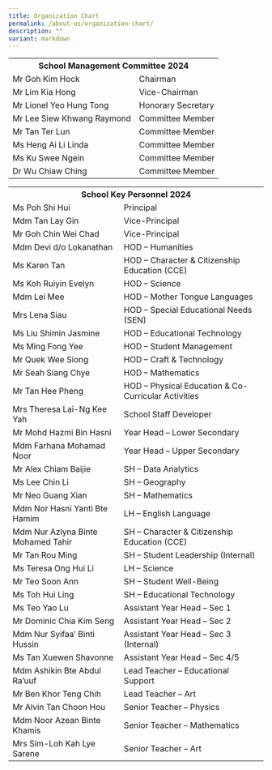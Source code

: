 ```yaml
---
title: Organization Chart
permalink: /about-us/organization-chart/
description: ""
variant: markdown
---
```

<table>
<tbody><tr>
<th colspan="2">School Management Committee 2024</th>

</tr>
<tr>
<td>Mr Goh Kim Hock</td>
<td>Chairman</td>
</tr>
<tr>
<td>Mr Lim Kia Hong</td>
<td>Vice-Chairman</td>
</tr>
<tr>
<td>Mr Lionel Yeo Hung Tong</td>
<td>Honorary Secretary</td>
</tr>
<tr>
<td>Mr Lee Siew Khwang Raymond</td>
<td>Committee Member</td>
</tr>
<tr>
<td>Mr Tan Ter Lun</td>
<td>Committee Member</td>
</tr>
<tr>
<td>Ms Heng Ai Li Linda</td>
<td>Committee Member</td>
</tr>
<tr>
<td>Ms Ku Swee Ngein</td>
<td>Committee Member</td>
</tr>
<tr>
<td>Dr Wu Chiaw Ching</td>
<td>Committee Member</td>
</tr>
</tbody></table>

<table>
<tbody><tr>
<th colspan="2">School Key Personnel 2024</th>

</tr>
<tr>
<td>Ms Poh Shi Hui</td>
<td>Principal</td>
</tr>
<tr>
<td>Mdm Tan Lay Gin</td>
<td>Vice-Principal</td>
</tr>
<tr>
<td>Mr Goh Chin Wei Chad</td>
<td>Vice-Principal</td>
</tr>
<tr>
<td>Mdm Devi d/o Lokanathan</td>
<td>HOD – Humanities</td>
</tr>
<tr>
<td>Ms Karen Tan</td>
<td>HOD – Character &amp; Citizenship Education (CCE)</td>
</tr>
<tr>
<td>Ms Koh Ruiyin Evelyn</td>
<td>HOD – Science</td>
</tr>
<tr>
<td>Mdm Lei Mee</td>
<td>HOD – Mother Tongue Languages</td>
</tr>
<tr>
<td>Mrs Lena Siau</td>
<td>HOD – Special Educational Needs (SEN)</td>
</tr>
<tr>
<td>Ms Liu Shimin Jasmine</td>
<td>HOD – Educational Technology</td>
</tr>
<tr>
<td>Ms Ming Fong Yee</td>
<td>HOD – Student Management</td>
</tr>
<tr>
<td>Mr Quek Wee Siong</td>
<td>HOD – Craft &amp; Technology</td>
</tr>
<tr>
<td>Mr Seah Siang Chye</td>
<td>HOD – Mathematics</td>
</tr>
<tr>
<td>Mr Tan Hee Pheng</td>
<td>HOD – Physical Education &amp; Co-Curricular Activities</td>
</tr>
<tr>
<td>Mrs Theresa Lai-Ng Kee Yah</td>
<td>School Staff Developer</td>
</tr>
<tr>
<td>Mr Mohd Hazmi Bin Hasni</td>
<td>Year Head – Lower Secondary</td>
</tr>
<tr>
<td>Mdm Farhana Mohamad Noor</td>
<td>Year Head – Upper Secondary</td>
</tr>
<tr>
<td>Mr Alex Chiam Baijie</td>
<td>SH – Data Analytics</td>
</tr>
<tr>
<td>Ms Lee Chin Li</td>
<td>SH – Geography</td>
</tr>
<tr>
<td>Mr Neo Guang Xian</td>
<td>SH – Mathematics</td>
</tr>
<tr>
<td>Mdm Nor Hasni Yanti Bte Hamim</td>
<td>LH – English Language </td>
</tr>
<tr>
<td>Mdm Nur Azlyna Binte Mohamed Tahir</td>
<td>SH – Character &amp; Citizenship Education (CCE)</td>
</tr>
<tr>
<td>Mr Tan Rou Ming</td>
<td>SH – Student Leadership (Internal)</td>
</tr>
<tr>
<td>Ms Teresa Ong Hui Li</td>
<td>LH – Science</td>
</tr>
<tr>
<td>Mr Teo Soon Ann</td>
<td>SH – Student Well-Being</td>
</tr>
<tr>
<td>Ms Toh Hui Ling</td>
<td>SH – Educational Technology</td>
</tr>
<tr>
<td>Ms Teo Yao Lu</td>
<td>Assistant Year Head – Sec 1</td>
</tr>
<tr>
<td>Mr Dominic Chia Kim Seng</td>
<td>Assistant Year Head – Sec 2</td>
</tr>
<tr>
<td>Mdm Nur Syifaa’ Binti Hussin</td>
<td>Assistant Year Head – Sec 3 (Internal)</td>
</tr>
<tr>
<td>Ms Tan Xuewen Shavonne</td>
<td>Assistant Year Head – Sec 4/5</td>
</tr>
<tr>
<td>Mdm Ashikin Bte Abdul Ra’uuf</td>
<td>Lead Teacher – Educational Support</td>
</tr>
<tr>
<td>Mr Ben Khor Teng Chih</td>
<td>Lead Teacher – Art</td>
</tr>
<tr>
<td>Mr Alvin Tan Choon Hou</td>
<td>Senior Teacher – Physics</td>
</tr>
<tr>
<td>Mdm Noor Azean Binte Khamis</td>
<td>Senior Teacher – Mathematics</td>
</tr>
<tr>
<td>Mrs Sim-Loh Kah Lye Sarene</td>
<td>Senior Teacher – Art</td>
</tr>
</tbody></table>
